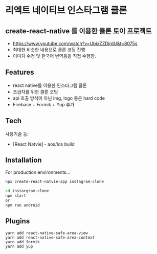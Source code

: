 # 리엑트 네이티브 인스타그램 클론
## create-react-native 를 이용한 클론 토이 프로젝트


- https://www.youtube.com/watch?v=UbixZZDjrdU&t=8075s
- 최대한 비슷한 내용으로 클론 코딩 진행
- 이미지 수정 및 한국어 번역등을 직접 수행함.

## Features

- react native를 이용한 인스타그램 클론
- 초급자를 위한 클론 코딩
- api 호출 방식이 아닌 img, logo 등은 hard code
- Firebase + Formik + Yup 추가


## Tech

사용기술 등:

- [React Natvie] - aos/ios build



## Installation

For production environments...

```sh
npx create-react-natvie-app instagram-clone

cd instargram-clone
npm start
or
npm run android
```

## Plugins
```
yarn add react-native-safe-area-view 
yarn add react-native-safe-area-context
yarn add formik
yarn add yup